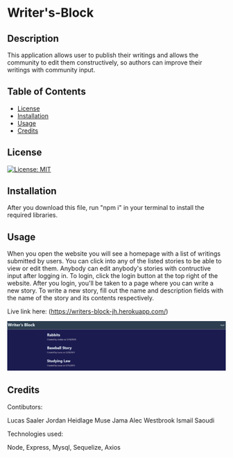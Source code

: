 # Writer's-Block

## Description
This application allows user to publish their writings and allows the community to edit them constructively, so authors can improve their writings with community input. 

## Table of Contents
- [License](#license)
- [Installation](#installation)
- [Usage](#usage)
- [Credits](#credits)

## License
[![License: MIT](https://img.shields.io/badge/License-MIT-yellow.svg)](https://opensource.org/licenses/MIT)

## Installation
After you download this file, run "npm i" in your terminal to install the required libraries.

## Usage
When you open the website you will see a homepage with a list of writings submitted by users. You can click into any of the listed stories to be able to view or edit them. Anybody can edit anybody's stories with contructive input after logging in. To login, click the login button at the top right of the website. After you login, you'll be taken to a page where you can write a new story. To write a new story, fill out the name and description fields with the name of the story and its contents respectively. 

Live link here: (https://writers-block-jh.herokuapp.com/)

![Website Preview](asset/Capture.PNG)

## Credits
Contibutors: 

Lucas Saaler
Jordan Heidlage 
Muse Jama 
Alec Westbrook 
Ismail Saoudi 

Technologies used:

Node, Express, Mysql, Sequelize, Axios 










